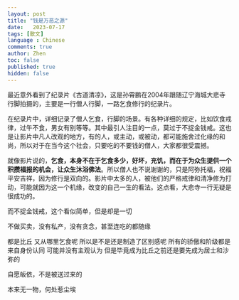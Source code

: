 ```yaml
---
layout: post
title: "钱是万恶之源"
date:   2023-07-17
tags: [散文]
language : Chinese
comments: true
author: Zhen
toc: false
published: true
hidden: false
---
```

最近意外看到了纪录片《古道清凉》，这是孙霄鹏在2004年跟随辽宁海城大悲寺行脚拍摄的，主要是一行僧人行脚，一路乞食修行的纪录片。

在纪录片中，详细记录了僧人乞食，行脚的场景。有各种详细的规定，比如饮食戒律，过午不食，男女有别等等。其中最引人注目的一点，莫过于不捉金钱戒。这也是让影片中凡人改观的地方，有的人，或主动，或被动，都可能施舍过化缘的和尚，所以对于在当今这个社会，只要吃的不要钱的僧人，大家都很受震撼。

就像影片说的，**乞食，本身不在于乞食多少，好坏，充饥，而在于为众生提供一个积攒福报的机会，让众生沐浴佛法**。所以僧人也不说谢谢的，只是阿弥托福，祝福平安吉祥，因为修行是双向的。影片中太多的人，被他们的严格戒律和清净修为打动，可能就因为这一个机缘，改变的自己一生的看法。这点看，大悲寺一行无疑是很成功的。

而不捉金钱戒，这个看似简单，但是却是一切

不做买卖，没有私产，没有贪念，甚至连吃的都随缘

都是比丘 又从哪里乞食呢 所以是不是还是制造了区别感呢 所有的骄傲和阶级都是来自身份认同 可能并没有主观认为 但是毕竟成为比丘之前还是要先成为居士和沙弥的

自愿皈依，不是被送过来的

本来无一物，何处惹尘埃
<!--stackedit_data:
eyJoaXN0b3J5IjpbLTE0NjY4MzMxNjIsNTIyOTkyNjAwXX0=
-->